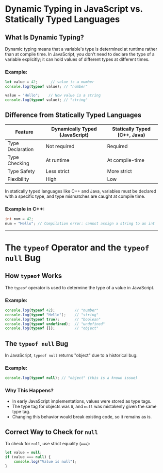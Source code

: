 # Dynamic Typing in JavaScript vs. Statically Typed Languages

## What Is Dynamic Typing?

Dynamic typing means that a variable's type is determined at runtime rather than at compile time. In JavaScript, you don't need to declare the type of a variable explicitly; it can hold values of different types at different times.

### Example:

```javascript
let value = 42;      // value is a number
console.log(typeof value); // "number"

value = "Hello";    // Now value is a string
console.log(typeof value); // "string"
```

## Difference from Statically Typed Languages

| Feature | Dynamically Typed (JavaScript) | Statically Typed (C++, Java) |
|---------|------------------------------|----------------------------|
| Type Declaration | Not required | Required |
| Type Checking | At runtime | At compile-time |
| Type Safety | Less strict | More strict |
| Flexibility | High | Low |

In statically typed languages like C++ and Java, variables must be declared with a specific type, and type mismatches are caught at compile time.

### Example in C++:

```cpp
int num = 42;
num = "Hello"; // Compilation error: cannot assign a string to an int
```

---

# The `typeof` Operator and the `typeof null` Bug

## How `typeof` Works

The `typeof` operator is used to determine the type of a value in JavaScript.

### Example:

```javascript
console.log(typeof 42);         // "number"
console.log(typeof "Hello");    // "string"
console.log(typeof true);       // "boolean"
console.log(typeof undefined);  // "undefined"
console.log(typeof {});         // "object"
```

## The `typeof null` Bug

In JavaScript, `typeof null` returns "object" due to a historical bug.

### Example:

```javascript
console.log(typeof null); // "object" (this is a known issue)
```

### Why This Happens?
- In early JavaScript implementations, values were stored as type tags.
- The type tag for objects was `0`, and `null` was mistakenly given the same type tag.
- Changing this behavior would break existing code, so it remains as is.

## Correct Way to Check for `null`

To check for `null`, use strict equality (`===`):

```javascript
let value = null;
if (value === null) {
    console.log("Value is null");
}

